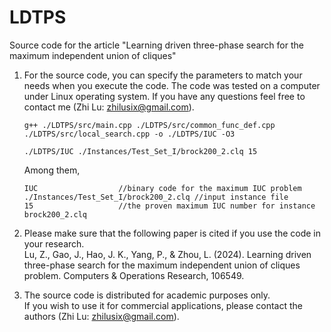 # LDTPS
Source code for the article "Learning driven three-phase search for the maximum independent union of cliques"

1. For the source code, you can specify the parameters to match your needs when you execute the code. The code was tested on a computer under Linux operating system. If you have any questions feel free to contact me (Zhi Lu: zhilusix@gmail.com).     
   
   ```
   g++ ./LDTPS/src/main.cpp ./LDTPS/src/common_func_def.cpp ./LDTPS/src/local_search.cpp -o ./LDTPS/IUC -O3
   ```
   ```
   ./LDTPS/IUC ./Instances/Test_Set_I/brock200_2.clq 15
   ```
   Among them,  
   ```
   IUC                  //binary code for the maximum IUC problem
   ./Instances/Test_Set_I/brock200_2.clq //input instance file
   15                   //the proven maximum IUC number for instance brock200_2.clq
   ```
  
2. Please make sure that the following paper is cited if you use the code in your research.    
   Lu, Z., Gao, J., Hao, J. K., Yang, P., & Zhou, L. (2024). Learning driven three-phase search for the maximum independent union of cliques problem. Computers & Operations Research, 106549.

3. The source code is distributed for academic purposes only.    
   If you wish to use it for commercial applications, please contact the authors (Zhi Lu: zhilusix@gmail.com).  

